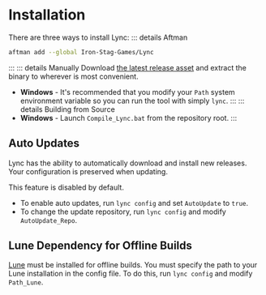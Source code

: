 # Installation
There are three ways to install Lync:
::: details Aftman
```bash
aftman add --global Iron-Stag-Games/Lync
```
:::
::: details Manually
Download [the latest release asset](https://github.com/Iron-Stag-Games/Lync/releases/latest) and extract the binary to wherever is most convenient.

* **Windows** - It's recommended that you modify your `Path` system environment variable so you can run the tool with simply `lync`.
:::
::: details Building from Source
* **Windows** - Launch `Compile_Lync.bat` from the repository root.
:::

## Auto Updates
Lync has the ability to automatically download and install new releases. Your configuration is preserved when updating.

This feature is disabled by default.

* To enable auto updates, run `lync config` and set `AutoUpdate` to `true`.
* To change the update repository, run `lync config` and modify `AutoUpdate_Repo`.

## Lune Dependency for Offline Builds
[Lune](https://lune-org.github.io/docs/getting-started/1-installation) must be installed for offline builds. You must specify the path to your Lune installation in the config file. To do this, run `lync config` and modify `Path_Lune`.
